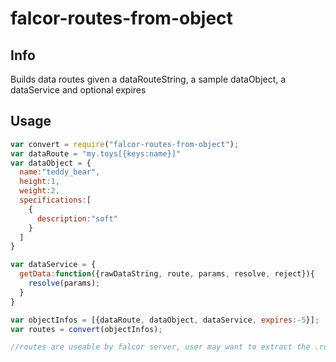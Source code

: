 # falcor-routes-from-object

## Info
Builds data routes given a dataRouteString, a sample dataObject, a dataService and optional expires

## Usage
```js
var convert = require("falcor-routes-from-object");
var dataRoute = "my.toys[{keys:name}]"
var dataObject = {
  name:"teddy_bear",
  height:1,
  weight:2,
  specifications:[
    {
      description:"soft"
    }
  ]
}

var dataService = {
  getData:function({rawDataString, route, params, resolve, reject}){
    resolve(params);
  }
}

var objectInfos = [{dataRoute, dataObject, dataService, expires:-5}];
var routes = convert(objectInfos);

//routes are useable by falcor server, user may want to extract the .route properties and generate a /api endpoint using the data
```
